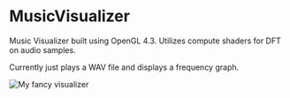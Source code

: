 # MusicVisualizer
Music Visualizer built using OpenGL 4.3. Utilizes compute shaders for DFT on audio samples.

Currently just plays a WAV file and displays a frequency graph.

![My fancy visualizer](http://i.imgur.com/k2lyEFX.jpg)
